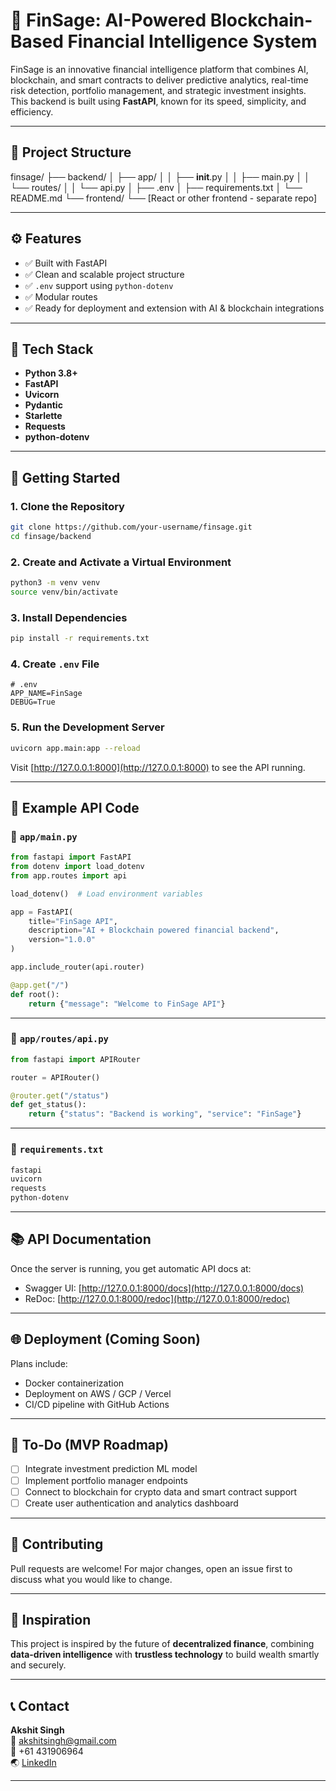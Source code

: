 # 🚀 FinSage: AI-Powered Blockchain-Based Financial Intelligence System

FinSage is an innovative financial intelligence platform that combines AI, blockchain, and smart contracts to deliver predictive analytics, real-time risk detection, portfolio management, and strategic investment insights. This backend is built using **FastAPI**, known for its speed, simplicity, and efficiency.

---

## 📁 Project Structure


finsage/
├── backend/
│   ├── app/
│   │   ├── __init__.py
│   │   ├── main.py
│   │   └── routes/
│   │       └── api.py
│   ├── .env
│   ├── requirements.txt
│   └── README.md
└── frontend/
    └── [React or other frontend - separate repo]


---

## ⚙️ Features

- ✅ Built with FastAPI
- ✅ Clean and scalable project structure
- ✅ `.env` support using `python-dotenv`
- ✅ Modular routes
- ✅ Ready for deployment and extension with AI & blockchain integrations

---

## 🧠 Tech Stack

- **Python 3.8+**
- **FastAPI**
- **Uvicorn**
- **Pydantic**
- **Starlette**
- **Requests**
- **python-dotenv**

---

## 🚀 Getting Started

### 1. Clone the Repository

```bash
git clone https://github.com/your-username/finsage.git
cd finsage/backend
```

### 2. Create and Activate a Virtual Environment

```bash
python3 -m venv venv
source venv/bin/activate
```

### 3. Install Dependencies

```bash
pip install -r requirements.txt
```

### 4. Create `.env` File

```env
# .env
APP_NAME=FinSage
DEBUG=True
```

### 5. Run the Development Server

```bash
uvicorn app.main:app --reload
```

Visit [http://127.0.0.1:8000](http://127.0.0.1:8000) to see the API running.

---

## 🧪 Example API Code

### 🔹 `app/main.py`

```python
from fastapi import FastAPI
from dotenv import load_dotenv
from app.routes import api

load_dotenv()  # Load environment variables

app = FastAPI(
    title="FinSage API",
    description="AI + Blockchain powered financial backend",
    version="1.0.0"
)

app.include_router(api.router)

@app.get("/")
def root():
    return {"message": "Welcome to FinSage API"}
```

---

### 🔹 `app/routes/api.py`

```python
from fastapi import APIRouter

router = APIRouter()

@router.get("/status")
def get_status():
    return {"status": "Backend is working", "service": "FinSage"}
```

---

### 🔹 `requirements.txt`

```txt
fastapi
uvicorn
requests
python-dotenv
```

---

## 📚 API Documentation

Once the server is running, you get automatic API docs at:

- Swagger UI: [http://127.0.0.1:8000/docs](http://127.0.0.1:8000/docs)
- ReDoc: [http://127.0.0.1:8000/redoc](http://127.0.0.1:8000/redoc)

---

## 🌐 Deployment (Coming Soon)

Plans include:

- Docker containerization
- Deployment on AWS / GCP / Vercel
- CI/CD pipeline with GitHub Actions

---

## 📌 To-Do (MVP Roadmap)

- [ ] Integrate investment prediction ML model
- [ ] Implement portfolio manager endpoints
- [ ] Connect to blockchain for crypto data and smart contract support
- [ ] Create user authentication and analytics dashboard

---

## 🙌 Contributing

Pull requests are welcome! For major changes, open an issue first to discuss what you would like to change.

---

## 🧠 Inspiration

This project is inspired by the future of **decentralized finance**, combining **data-driven intelligence** with **trustless technology** to build wealth smartly and securely.

---

## 📞 Contact

**Akshit Singh**  
📧 akshitsingh@gmail.com  
📱 +61 431906964  
🌏 [LinkedIn](www.linkedin.com/in/akshit-singh-aba4b51a6)

---
